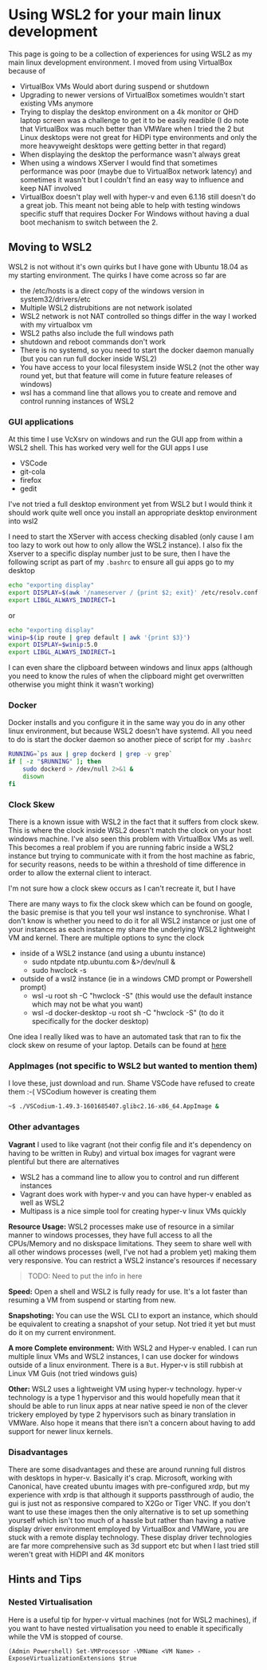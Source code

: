 # Using WSL2 for your main linux development

This page is going to be a collection of experiences for using WSL2 as my main linux development environment. I moved from using VirtualBox because of

* VirtualBox VMs Would abort during suspend or shutdown
* Upgrading to newer versions of VirtualBox sometimes wouldn't start existing VMs anymore
* Trying to display the desktop environment on a 4k monitor or QHD laptop screen was a challenge to get it to be easily readible (I do note that VirtualBox was much better than VMWare when I tried the 2 but Linux desktops were not great for HiDPi type environments and only the more heavyweight desktops were getting better in that regard)
* When displaying the desktop the performance wasn't always great
* When using a windows XServer I would find that sometimes performance was poor (maybe due to VirtualBox network latency) and sometimes it wasn't but I couldn't find an easy way to influence and keep NAT involved
* VirtualBox doesn't play well with hyper-v and even 6.1.16 still doesn't do a great job. This meant not being able to help with testing windows specific stuff that requires Docker For Windows without having a dual boot mechanism to switch between the 2.

## Moving to WSL2

WSL2 is not without it's own quirks but I have gone with Ubuntu 18.04 as my starting environment. The quirks I have come across so far are

* the /etc/hosts is a direct copy of the windows version in system32/drivers/etc 
* Multiple WSL2 distrubitions are not network isolated
* WSL2 network is not NAT controlled so things differ in the way I worked with my virtualbox vm
* WSL2 paths also include the full windows path
* shutdown and reboot commands don't work
* There is no systemd, so you need to start the docker daemon manually (but you can run full docker inside WSL2)
* You have access to your local filesystem inside WSL2 (not the other way round yet, but that feature will come in future feature releases of windows)
* wsl has a command line that allows you to create and remove and control running instances of WSL2

### GUI applications

At this time I use VcXsrv on windows and run the GUI app from within a WSL2 shell. This has worked very well for the GUI apps I use

* VSCode
* git-cola
* firefox
* gedit
  
I've not tried a full desktop environment yet from WSL2 but I would think it should work quite well once you install an appropriate desktop environment into wsl2

I need to start the XServer with access checking disabled (only cause I am too lazy to work out how to only allow the WSL2 instance). I also fix the Xserver to a specific display number just to be sure, then I have the following script as part of my `.bashrc` to ensure all gui apps go to my desktop

```bash
echo "exporting display"
export DISPLAY=$(awk '/nameserver / {print $2; exit}' /etc/resolv.conf 2>/dev/null):5.0
export LIBGL_ALWAYS_INDIRECT=1
```

or 

```bash
echo "exporting display"
winip=$(ip route | grep default | awk '{print $3}')
export DISPLAY=$winip:5.0
export LIBGL_ALWAYS_INDIRECT=1
```

I can even share the clipboard between windows and linux apps (although you need to know the rules of when the clipboard might get overwritten otherwise you might think it wasn't working)

### Docker
Docker installs and you configure it in the same way you do in any other linux environment, but because WSL2 doesn't have systemd. All you need to do is start the docker daemon so another piece of script for my `.bashrc`

```bash
RUNNING=`ps aux | grep dockerd | grep -v grep`
if [ -z "$RUNNING" ]; then
    sudo dockerd > /dev/null 2>&1 &
    disown
fi
```

### Clock Skew
There is a known issue with WSL2 in the fact that it suffers from clock skew. This is where the clock inside WSL2 doesn't match the clock on your host windows machine. I've also seen this problem with VirtualBox VMs as well. This becomes a real problem if you are running fabric inside a WSL2 instance but trying to communicate with it from the host machine as fabric, for security reasons, needs to be within a threshold of time difference in order to allow the external client to interact.

I'm not sure how a clock skew occurs as I can't recreate it, but I have 

There are many ways to fix the clock skew which can be found on google, the basic premise is that you tell your wsl instance to synchronise. What I don't know is whether you need to do it for all WSL2 instance or just one of your instances as each instance my share the underlying WSL2 lightweight VM and kernel. There are multiple options to sync the clock

* inside of a WSL2 instance (and using a ubuntu instance)
  * sudo ntpdate ntp.ubuntu.com &>/dev/null &
  * sudo hwclock -s
* outside of a wsl2 instance (ie in a windows CMD prompt or Powershell prompt)
  * wsl -u root sh -C "hwclock -S" (this would use the default instance which may not be what you want)
  * wsl -d docker-desktop -u root sh -C "hwclock -S" (to do it specifically for the docker desktop)

One idea I really liked was to have an automated task that ran to fix the clock skew on resume of your laptop. Details can be found at [here](https://stuartleeks.com/posts/fixing-clock-skew-with-wsl-2/)


### AppImages (not specific to WSL2 but wanted to mention them)
I love these, just download and run. Shame VSCode have refused to create them :-( VSCodium however is creating them

```bash
~$ ./VSCodium-1.49.3-1601685407.glibc2.16-x86_64.AppImage &
```

### Other advantages

**Vagrant**
I used to like vagrant (not their config file and it's dependency on having to be written in Ruby) and virtual box images for vagrant were plentiful but there are alternatives

* WSL2 has a command line to allow you to control and run different instances
* Vagrant does work with hyper-v and you can have hyper-v enabled as well as WSL2
* Multipass is a nice simple tool for creating hyper-v linux VMs quickly

**Resource Usage:**
 WSL2 processes make use of resource in a similar manner to windows processes, they have full access to all the CPUs/Memory and no diskspace limitations. They seem to share well with all other windows processes (well, I've not had a problem yet) making them very responsive. You can restrict a WSL2 instance's resources if necessary

> TODO: Need to put the info in here

**Speed:**
 Open a shell and WSL2 is fully ready for use. It's a lot faster than resuming a VM from suspend or starting from new.

**Snapshoting:**
 You can use the WSL CLI to export an instance, which should be equivalent to creating a snapshot of your setup. Not tried it yet but must do it on my current environment.

**A more Complete environment:**
 With WSL2 and Hyper-v enabled. I can run multiple linux VMs and WSL2 instances, I can use docker for windows outside of a linux environment.
 There is a `But`. Hyper-v is still rubbish at Linux VM Guis (not tried windows guis)

**Other:**
 WSL2 uses a lightweight VM using hyper-v technology. hyper-v technology is a type 1 hypervisor and this would hopefully mean that it should be able to run linux apps at near native speed ie non of the clever trickery employed by type 2 hypervisors such as binary translation in VMWare. Also hope it means that there isn't a concern about having to add support for newer linux kernels.

### Disadvantages

There are some disadvantages and these are around running full distros with desktops in hyper-v. Basically it's crap. Microsoft, working with Canonical, have created ubuntu images with pre-configured xrdp, but my experience with xrdp is that although it supports passthrough of audio, the gui is just not as responsive compared to X2Go or Tiger VNC. If you don't want to use these images then the only alternative is to set up something yourself which isn't too much of a hassle but rather than having a native display driver environment employed by VirtualBox and VMWare, you are stuck with a remote display technology. These display driver technologies are far more comprehensive such as 3d support etc but when I last tried still weren't great with HiDPI and 4K monitors


## Hints and Tips

### Nested Virtualisation
Here is a useful tip for hyper-v virtual machines (not for WSL2 machines), if you want to have nested virtualisation you need to enable it specifically while the VM is stopped of course.

```
(Admin Powershell) Set-VMProcessor -VMName <VM Name> -ExposeVirtualizationExtensions $true
```
